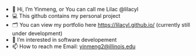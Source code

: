 - 👋 Hi, I’m Yinmeng, or You can call me Lilac @lilacyl
- 💻 This github contains my personal project
- 🗂 You can view my portfolio here https://lilacyl.github.io/ (currently still under development)
- 👀 I’m interested in software developement
- 📫 How to reach me
  Email: yinmeng2@illinois.edu

<!---
lilacyl/lilacyl is a ✨ special ✨ repository because its `README.md` (this file) appears on your GitHub profile.
You can click the Preview link to take a look at your changes.
--->
